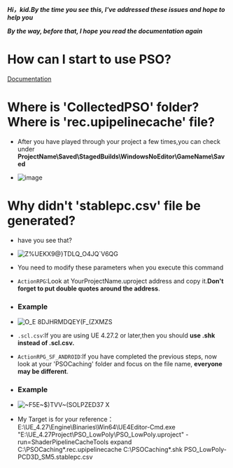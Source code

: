 ***Hi，kid.By the time you see this, I've addressed these issues and hope to help you***  

***By the way, before that, I hope you read the documentation again***





# How can I start to use PSO?

[Documentation](https://docs.unrealengine.com/4.26/en-US/SharingAndReleasing/PSOCaching/)

# Where is 'CollectedPSO' folder?Where is 'rec.upipelinecache' file?

* After you have played through your project a few times,you can check under **ProjectName\Saved\StagedBuilds\WindowsNoEditor\GameName\Saved**

* ![image](https://github.com/Nanfengzhiwo1/TipsAboutPSO_UEOnWindows/assets/107869748/7043187e-c62c-4b5e-b300-29114460d906)
  
# Why didn't 'stablepc.csv' file be generated?

* have you see that?  

* ![Z%UEKX9@}TDLQ_O4JQ`V6QG](https://github.com/Nanfengzhiwo1/TipsAboutPSO_UEOnWindows/assets/107869748/d074943f-8454-49df-a735-c3ae1ca541ce)  

* You need to modify these parameters when you execute this command
  
* `ActionRPG`:Look at YourProjectName.uproject address and copy it.**Don't forget to put double quotes around the address**.

* ### Example  

* ![O_E 8DJHRMDQEY(F_(ZXMZS](https://github.com/Nanfengzhiwo1/TipsAboutPSO_UEOnWindows/assets/107869748/06dc95e5-31b2-43c8-a486-6f3bc9694547)  

* `.scl.csv`:If you are using UE 4.27.2 or later,then you should **use .shk instead of .scl.csv.** 

* `ActionRPG_SF_ANDROID`:If you have completed the previous steps, now look at your 'PSOCaching' folder and focus on the file name, **everyone may be different**.

* ### Example

* ![~F5E~$)TVV~(SOLPZED37 X](https://github.com/Nanfengzhiwo1/TipsAboutPSO_UEOnWindows/assets/107869748/a410a712-d266-4c63-8ac4-d094246cb76e)           

* My Target is for your reference：E:\UE_4.27\Engine\Binaries\Win64\UE4Editor-Cmd.exe "E:\UE_4.27Project\PSO_LowPoly\PSO_LowPoly.uproject" -run=ShaderPipelineCacheTools expand C:\PSOCaching\*.rec.upipelinecache C:\PSOCaching\*.shk PSO_LowPoly-PCD3D_SM5.stablepc.csv
